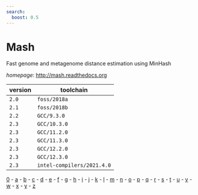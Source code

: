 ```yaml
---
search:
  boost: 0.5
---
```

# Mash

Fast genome and metagenome distance estimation using MinHash

*homepage*: <http://mash.readthedocs.org>

version | toolchain
--------|----------
``2.0`` | ``foss/2018a``
``2.1`` | ``foss/2018b``
``2.2`` | ``GCC/9.3.0``
``2.3`` | ``GCC/10.3.0``
``2.3`` | ``GCC/11.2.0``
``2.3`` | ``GCC/11.3.0``
``2.3`` | ``GCC/12.2.0``
``2.3`` | ``GCC/12.3.0``
``2.3`` | ``intel-compilers/2021.4.0``

[0](../0/index.md) - [a](../a/index.md) - [b](../b/index.md) - [c](../c/index.md) - [d](../d/index.md) - [e](../e/index.md) - [f](../f/index.md) - [g](../g/index.md) - [h](../h/index.md) - [i](../i/index.md) - [j](../j/index.md) - [k](../k/index.md) - [l](../l/index.md) - [m](../m/index.md) - [n](../n/index.md) - [o](../o/index.md) - [p](../p/index.md) - [q](../q/index.md) - [r](../r/index.md) - [s](../s/index.md) - [t](../t/index.md) - [u](../u/index.md) - [v](../v/index.md) - [w](../w/index.md) - [x](../x/index.md) - [y](../y/index.md) - [z](../z/index.md)

